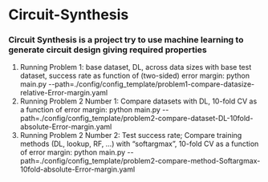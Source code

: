 # Circuit-Synthesis



### Circuit Synthesis is a project try to use machine learning to generate circuit design giving required properties


1. Running Problem 1: base dataset, DL, across data sizes with base test dataset, success rate as function of (two-sided) error margin:  python main.py --path=./config/config_template/problem1-compare-datasize-relative-Error-margin.yaml
2. Running Problem 2 Number 1: Compare datasets with DL, 10-fold CV as a function of error margin:  python main.py --path=./config/config_template/problem2-compare-dataset-DL-10fold-absolute-Error-margin.yaml
3. Running Problem 2 Number 2: Test success rate; Compare training methods (DL, lookup, RF, …) with “softargmax”, 10-fold CV as a function of error margin: python main.py --path=./config/config_template/problem2-compare-method-Softargmax-10fold-absolute-Error-margin.yaml